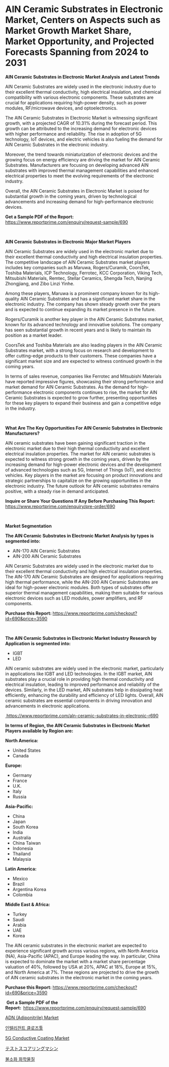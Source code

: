 <p><h1>AlN Ceramic Substrates in Electronic Market, Centers on Aspects such as Market Growth Market Share, Market Opportunity, and Projected Forecasts Spanning from 2024 to 2031</h1></p><p><strong>AlN Ceramic Substrates in Electronic Market Analysis and Latest Trends</strong></p>
<p><p>AlN Ceramic Substrates are widely used in the electronic industry due to their excellent thermal conductivity, high electrical insulation, and chemical compatibility with various electronic components. These substrates are crucial for applications requiring high-power density, such as power modules, RF/microwave devices, and optoelectronics.</p><p>The AlN Ceramic Substrates in Electronic Market is witnessing significant growth, with a projected CAGR of 10.31% during the forecast period. This growth can be attributed to the increasing demand for electronic devices with higher performance and reliability. The rise in adoption of 5G technology, IoT devices, and electric vehicles is also fueling the demand for AlN Ceramic Substrates in the electronic industry.</p><p>Moreover, the trend towards miniaturization of electronic devices and the growing focus on energy efficiency are driving the market for AlN Ceramic Substrates. Manufacturers are focusing on developing advanced AlN substrates with improved thermal management capabilities and enhanced electrical properties to meet the evolving requirements of the electronic industry.</p><p>Overall, the AlN Ceramic Substrates in Electronic Market is poised for substantial growth in the coming years, driven by technological advancements and increasing demand for high-performance electronic devices.</p></p>
<p><strong>Get a Sample PDF of the Report:&nbsp;</strong> <a href="https://www.reportprime.com/enquiry/request-sample/690">https://www.reportprime.com/enquiry/request-sample/690</a></p>
<p>&nbsp;</p>
<p><strong>AlN Ceramic Substrates in Electronic Major Market Players</strong></p>
<p><p>AlN Ceramic Substrates are widely used in the electronic market due to their excellent thermal conductivity and high electrical insulation properties. The competitive landscape of AlN Ceramic Substrates market players includes key companies such as Maruwa, Rogers/Curamik, CoorsTek, Toshiba Materials, ICP Technology, Ferrotec, KCC Corporation, Viking Tech, Mitsubishi Materials, Remtec, Stellar Ceramics, Shengda Tech, Nanjing Zhongjiang, and Zibo Linzi Yinhe.</p><p>Among these players, Maruwa is a prominent company known for its high-quality AlN Ceramic Substrates and has a significant market share in the electronic industry. The company has shown steady growth over the years and is expected to continue expanding its market presence in the future.</p><p>Rogers/Curamik is another key player in the AlN Ceramic Substrates market, known for its advanced technology and innovative solutions. The company has seen substantial growth in recent years and is likely to maintain its position as a market leader.</p><p>CoorsTek and Toshiba Materials are also leading players in the AlN Ceramic Substrates market, with a strong focus on research and development to offer cutting-edge products to their customers. These companies have a significant market size and are expected to witness continued growth in the coming years.</p><p>In terms of sales revenue, companies like Ferrotec and Mitsubishi Materials have reported impressive figures, showcasing their strong performance and market demand for AlN Ceramic Substrates. As the demand for high-performance electronic components continues to rise, the market for AlN Ceramic Substrates is expected to grow further, presenting opportunities for these key players to expand their business and gain a competitive edge in the industry.</p></p>
<p>&nbsp;</p>
<p><strong>What Are The Key Opportunities For AlN Ceramic Substrates in Electronic Manufacturers?</strong></p>
<p><p>AlN ceramic substrates have been gaining significant traction in the electronic market due to their high thermal conductivity and excellent electrical insulation properties. The market for AlN ceramic substrates is expected to witness strong growth in the coming years, driven by the increasing demand for high-power electronic devices and the development of advanced technologies such as 5G, Internet of Things (IoT), and electric vehicles. Key players in the market are focusing on product innovations and strategic partnerships to capitalize on the growing opportunities in the electronic industry. The future outlook for AlN ceramic substrates remains positive, with a steady rise in demand anticipated.</p></p>
<p><strong>Inquire or Share Your Questions If Any Before Purchasing This Report:</strong> <a href="https://www.reportprime.com/enquiry/pre-order/690">https://www.reportprime.com/enquiry/pre-order/690</a></p>
<p>&nbsp;</p>
<p><strong>Market Segmentation</strong></p>
<p><strong>The AlN Ceramic Substrates in Electronic Market Analysis by types is segmented into:</strong></p>
<p><ul><li>AlN-170 AlN Ceramic Substrates</li><li>AlN-200 AlN Ceramic Substrates</li></ul></p>
<p><p>AlN Ceramic Substrates are widely used in the electronic market due to their excellent thermal conductivity and high electrical insulation properties. The AlN-170 AlN Ceramic Substrates are designed for applications requiring high thermal performance, while the AlN-200 AlN Ceramic Substrates are ideal for high-power electronic modules. Both types of substrates offer superior thermal management capabilities, making them suitable for various electronic devices such as LED modules, power amplifiers, and RF components.</p></p>
<p><strong>Purchase this Report:&nbsp;</strong><a href="https://www.reportprime.com/checkout?id=690&price=3590">https://www.reportprime.com/checkout?id=690&price=3590</a></p>
<p>&nbsp;</p>
<p><strong>The AlN Ceramic Substrates in Electronic Market Industry Research by Application is segmented into:</strong></p>
<p><ul><li>IGBT</li><li>LED</li></ul></p>
<p><p>AlN ceramic substrates are widely used in the electronic market, particularly in applications like IGBT and LED technologies. In the IGBT market, AlN substrates play a crucial role in providing high thermal conductivity and electrical insulation, leading to improved performance and reliability of the devices. Similarly, in the LED market, AlN substrates help in dissipating heat efficiently, enhancing the durability and efficiency of LED lights. Overall, AlN ceramic substrates are essential components in driving innovation and advancements in electronic applications.</p></p>
<p><a href="https://www.reportprime.com/aln-ceramic-substrates-in-electronic-r690">&nbsp;https://www.reportprime.com/aln-ceramic-substrates-in-electronic-r690</a></p>
<p><strong>In terms of Region, the AlN Ceramic Substrates in Electronic Market Players available by Region are:</strong></p>
<p>
    <p> <strong> North America: </strong>
        <ul>
            <li>United States</li>
            <li>Canada</li>
        </ul>
        </p> 
    <p> <strong> Europe: </strong>
        <ul>
            <li>Germany</li>
            <li>France</li>
            <li>U.K.</li>
            <li>Italy</li>
            <li>Russia</li>
        </ul>
        </p> 
    <p> <strong> Asia-Pacific: </strong>
        <ul>
            <li>China</li>
            <li>Japan</li>
            <li>South Korea</li>
            <li>India</li>
            <li>Australia</li>
            <li>China Taiwan</li>
            <li>Indonesia</li>
            <li>Thailand</li>
            <li>Malaysia</li>
        </ul>
        </p> 
    <p> <strong> Latin America: </strong>
        <ul>
            <li>Mexico</li>
            <li>Brazil</li>
            <li>Argentina Korea</li>
            <li>Colombia</li>
        </ul>
        </p> 
    <p> <strong> Middle East & Africa: </strong>
        <ul>
            <li>Turkey</li>
            <li>Saudi</li>
            <li>Arabia</li>
            <li>UAE</li>
            <li>Korea</li>
        </ul>
    </p>
    </p>
<p><p>The AlN ceramic substrates in the electronic market are expected to experience significant growth across various regions, with North America (NA), Asia-Pacific (APAC), and Europe leading the way. In particular, China is expected to dominate the market with a market share percentage valuation of 40%, followed by USA at 20%, APAC at 18%, Europe at 15%, and North America at 7%. These regions are projected to drive the growth of AlN ceramic substrates in the electronic market in the coming years.</p></p>
<p><strong>Purchase this Report: </strong><a href="https://www.reportprime.com/checkout?id=690&price=3590">https://www.reportprime.com/checkout?id=690&price=3590</a></p>
<p>&nbsp;<strong>Get a Sample PDF of the Report:&nbsp;&nbsp;</strong><a href="https://www.reportprime.com/enquiry/request-sample/690">https://www.reportprime.com/enquiry/request-sample/690</a></p>
<p><strong></strong></p>
<p><p><a href="https://github.com/KeeganBarrows2023/Market-Research-Report-List-1/blob/main/adn-adiponitrile-market.md">ADN (Adiponitrile) Market</a></p><p><a href="https://github.com/RickyMetzDVM/Market-Research-Report-List-1/blob/main/785549167756.md">인텔리전트 클로즈툴</a></p><p><a href="https://github.com/Alonsoolds3wq1d81czn8rbol/Market-Research-Report-List-2/blob/main/5g-conductive-coating-market.md">5G Conductive Coating Market</a></p><p><a href="https://github.com/MacyOrn/Market-Research-Report-List-1/blob/main/669167970136.md">テストスコアリングマシン</a></p><p><a href="https://github.com/TitusBoyer1/Market-Research-Report-List-1/blob/main/731255267755.md">불소화 화학물질</a></p></p>